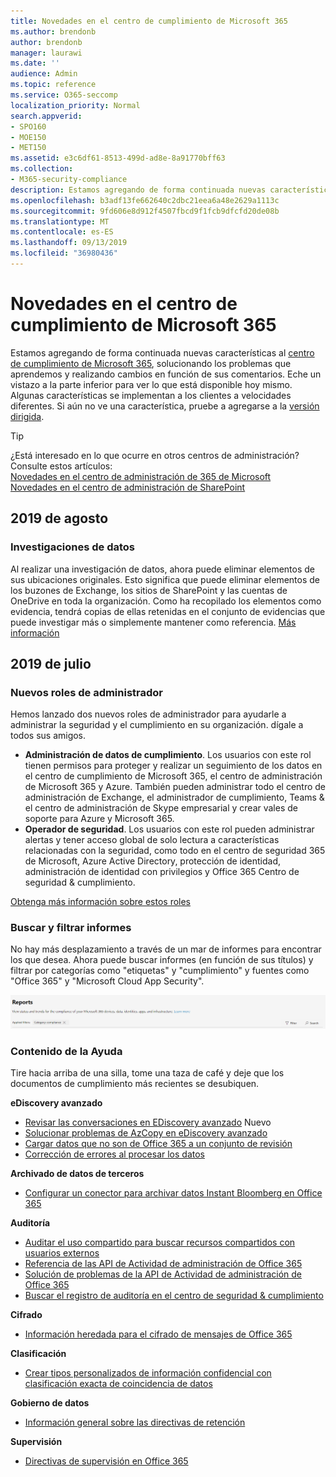 ```yaml
---
title: Novedades en el centro de cumplimiento de Microsoft 365
ms.author: brendonb
author: brendonb
manager: laurawi
ms.date: ''
audience: Admin
ms.topic: reference
ms.service: O365-seccomp
localization_priority: Normal
search.appverid:
- SPO160
- MOE150
- MET150
ms.assetid: e3c6df61-8513-499d-ad8e-8a91770bff63
ms.collection:
- M365-security-compliance
description: Estamos agregando de forma continuada nuevas características al centro de cumplimiento de Microsoft 365, solucionando los problemas que aprendemos y realizando cambios en función de sus comentarios. Descubra lo que hemos realizado este mes.
ms.openlocfilehash: b3adf13fe662640c2dbc21eea6a48e2629a1113c
ms.sourcegitcommit: 9fd606e8d912f4507fbcd9f1fcb9dfcfd20de08b
ms.translationtype: MT
ms.contentlocale: es-ES
ms.lasthandoff: 09/13/2019
ms.locfileid: "36980436"
---
```

# <a name="whats-new-in-the-microsoft-365-compliance-center"></a>Novedades en el centro de cumplimiento de Microsoft 365

Estamos agregando de forma continuada nuevas características al [centro de cumplimiento de Microsoft 365](microsoft-365-compliance-center.md), solucionando los problemas que aprendemos y realizando cambios en función de sus comentarios. Eche un vistazo a la parte inferior para ver lo que está disponible hoy mismo. Algunas características se implementan a los clientes a velocidades diferentes. Si aún no ve una característica, pruebe a agregarse a la [versión dirigida](https://docs.microsoft.com/office365/admin/manage/release-options-in-office-365).

> [!TIP]
> ¿Está interesado en lo que ocurre en otros centros de administración? Consulte estos artículos:<br>[Novedades en el centro de administración de 365 de Microsoft](https://docs.microsoft.com/office365/admin/whats-new-in-preview?view=o365-worldwide)<br>[Novedades en el centro de administración de SharePoint](https://docs.microsoft.com/sharepoint/what-s-new-in-admin-center)

## <a name="august-2019"></a>2019 de agosto

### <a name="data-investigations"></a>Investigaciones de datos

Al realizar una investigación de datos, ahora puede eliminar elementos de sus ubicaciones originales. Esto significa que puede eliminar elementos de los buzones de Exchange, los sitios de SharePoint y las cuentas de OneDrive en toda la organización. Como ha recopilado los elementos como evidencia, tendrá copias de ellas retenidas en el conjunto de evidencias que puede investigar más o simplemente mantener como referencia. [Más información](datainvestigations/delete-items-from-original-locations.md)

## <a name="july-2019"></a>2019 de julio

### <a name="new-admin-roles"></a>Nuevos roles de administrador

Hemos lanzado dos nuevos roles de administrador para ayudarle a administrar la seguridad y el cumplimiento en su organización. dígale a todos sus amigos.

- **Administración de datos de cumplimiento**. Los usuarios con este rol tienen permisos para proteger y realizar un seguimiento de los datos en el centro de cumplimiento de Microsoft 365, el centro de administración de Microsoft 365 y Azure. También pueden administrar todo el centro de administración de Exchange, el administrador de cumplimiento, Teams & el centro de administración de Skype empresarial y crear vales de soporte para Azure y Microsoft 365.
- **Operador de seguridad**. Los usuarios con este rol pueden administrar alertas y tener acceso global de solo lectura a características relacionadas con la seguridad, como todo en el centro de seguridad 365 de Microsoft, Azure Active Directory, protección de identidad, administración de identidad con privilegios y Office 365 Centro de seguridad & cumplimiento.

[Obtenga más información sobre estos roles](https://docs.microsoft.com/office365/securitycompliance/permissions-microsoft-365-compliance-security)

### <a name="search-and-filtering-for-reports"></a>Buscar y filtrar informes

No hay más desplazamiento a través de un mar de informes para encontrar los que desea. Ahora puede buscar informes (en función de sus títulos) y filtrar por categorías como "etiquetas" y "cumplimiento" y fuentes como "Office 365" y "Microsoft Cloud App Security".

![Captura de pantalla de los botones de búsqueda y filtro para los informes con un filtro aplicado](media/mcc_report_filtering.png)

### <a name="help-content"></a>Contenido de la Ayuda

Tire hacia arriba de una silla, tome una taza de café y deje que los documentos de cumplimiento más recientes se desubiquen.

**eDiscovery avanzado**
- [Revisar las conversaciones en EDiscovery avanzado](compliance20/conversation-review-sets.md) Nuevo
- [Solucionar problemas de AzCopy en eDiscovery avanzado](compliance20/troubleshooting-azcopy.md)
- [Cargar datos que no son de Office 365 a un conjunto de revisión](compliance20/load-non-office365-data.md)
- [Corrección de errores al procesar los datos](compliance20/error-remediation.md)

**Archivado de datos de terceros**
- [Configurar un conector para archivar datos Instant Bloomberg en Office 365](archive-instant-bloomberg-data.md)

**Auditoría**
- [Auditar el uso compartido para buscar recursos compartidos con usuarios externos](use-sharing-auditing.md)
- [Referencia de las API de Actividad de administración de Office 365](https://docs.microsoft.com/office/office-365-management-api/office-365-management-activity-api-reference)
- [Solución de problemas de la API de Actividad de administración de Office 365](https://docs.microsoft.com/office/office-365-management-api/troubleshooting-the-office-365-management-activity-api)
- [Buscar el registro de auditoría en el centro de seguridad & cumplimiento](search-the-audit-log-in-security-and-compliance.md)

**Cifrado**
- [Información heredada para el cifrado de mensajes de Office 365](legacy-information-for-message-encryption.md)

**Clasificación**
- [Crear tipos personalizados de información confidencial con clasificación exacta de coincidencia de datos](create-custom-sensitive-information-types-with-exact-data-match-based-classification.md)

**Gobierno de datos**
- [Información general sobre las directivas de retención](retention-policies.md)

**Supervisión**
- [Directivas de supervisión en Office 365](supervision-policies.md)